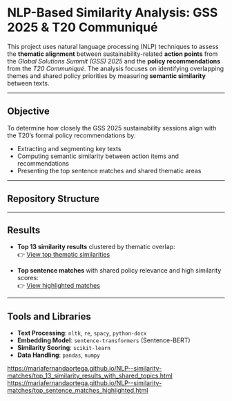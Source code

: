 # NLP-Based Similarity Analysis: GSS 2025 & T20 Communiqué

This project uses natural language processing (NLP) techniques to assess the **thematic alignment** between sustainability-related **action points** from the *Global Solutions Summit (GSS) 2025* and the **policy recommendations** from the *T20 Communiqué*. The analysis focuses on identifying overlapping themes and shared policy priorities by measuring **semantic similarity** between texts.

---

## Objective

To determine how closely the GSS 2025 sustainability sessions align with the T20’s formal policy recommendations by:
- Extracting and segmenting key texts
- Computing semantic similarity between action items and recommendations
- Presenting the top sentence matches and shared thematic areas

---
##  Repository Structure



---

##  Results

- **Top 13 similarity results** clustered by thematic overlap:  
  👉 [View top thematic similarities](https://mariafernandaortega.github.io/NLP--similarity-matches/top_13_similarity_results_with_shared_topics.html)

- **Top sentence matches** with shared policy relevance and high similarity scores:  
  👉 [View highlighted matches](https://mariafernandaortega.github.io/NLP--similarity-matches/top_sentence_matches_highlighted.html)
---

##  Tools and Libraries

- **Text Processing**: `nltk`, `re`, `spacy`, `python-docx`
- **Embedding Model**: `sentence-transformers` (Sentence-BERT)
- **Similarity Scoring**: `scikit-learn`
- **Data Handling**: `pandas`, `numpy`






https://mariafernandaortega.github.io/NLP--similarity-matches/top_13_similarity_results_with_shared_topics.html
https://mariafernandaortega.github.io/NLP--similarity-matches/top_sentence_matches_highlighted.html
